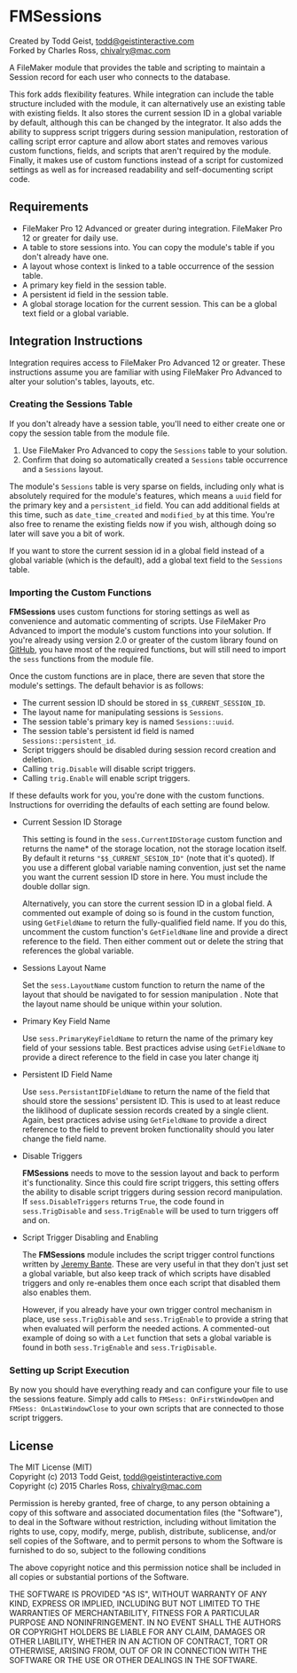 FMSessions
==========

Created by Todd Geist, todd@geistinteractive.com  
Forked by Charles Ross, chivalry@mac.com

A FileMaker module that provides the table and scripting to maintain a Session record
for each user who connects to the database.

This fork adds flexibility features. While integration can include the table structure
included with the module, it can alternatively use an existing table with existing
fields. It also stores the current session ID in a global variable by default, although
this can be changed by the integrator. It also adds the ability to suppress script
triggers during session manipulation, restoration of calling script error capture and
allow abort states and removes various custom functions, fields, and scripts that aren't
required by the module. Finally, it makes use of custom functions instead of a script for
customized settings as well as for increased readability and self-documenting script code.

Requirements
------------

- FileMaker Pro 12 Advanced or greater during integration. FileMaker Pro 12 or greater
for daily use.
- A table to store sessions into. You can copy the module's table if you don't already
have one.
- A layout whose context is linked to a table occurrence of the session table.
- A primary key field in the session table.
- A persistent id field in the session table.
- A global storage location for the current session. This can be a global text field or a
global variable.

Integration Instructions
------------------------

Integration requires access to FileMaker Pro Advanced 12 or greater. These instructions
assume you are familiar with using FileMaker Pro Advanced to alter your solution's
tables, layouts, etc.

### Creating the Sessions Table

If you don't already have a session table, you'll need to either create one or copy the
session table from the module file.

1. Use FileMaker Pro Advanced to copy the `Sessions` table to your solution.
2. Confirm that doing so automatically created a `Sessions` table occurrence and a
`Sessions` layout.

The module's `Sessions` table is very sparse on fields, including only what is absolutely
required for the module's features, which means a `uuid` field for the primary key and a
`persistent_id` field. You can add additional fields at this time, such as
`date_time_created` and `modified_by` at this time. You're also free to rename the
existing fields now if you wish, although doing so later will save you a bit of work.

If you want to store the current session id in a global field instead of a global
variable (which is the default), add a global text field to the `Sessions` table.

### Importing the Custom Functions

**FMSessions** uses custom functions for storing settings as well as convenience and
automatic commenting of scripts. Use FileMaker Pro Advanced to import the module's custom
functions into your solution. If you're already using version 2.0 or greater of the
custom library found on
[GitHub](https://github.com/chivalry/filemaker-custom-functions/archive/2.0.1.zip), you
have most of the required functions, but will still need to import the `sess` functions
from the module file.

Once the custom functions are in place, there are seven that store the module's settings.
The default behavior is as follows:

- The current session ID should be stored in `$$_CURRENT_SESSION_ID`.
- The layout name for manipulating sessions is `Sessions`.
- The session table's primary key is named `Sessions::uuid`.
- The session table's persistent id field is named `Sessions::persistent_id`.
- Script triggers should be disabled during session record creation and deletion.
- Calling `trig.Disable` will disable script triggers.
- Calling `trig.Enable` will enable script triggers.

If these defaults work for you, you're done with the custom functions. Instructions for
overriding the defaults of each setting are found below.

- Current Session ID Storage

    This setting is found in the `sess.CurrentIDStorage` custom function and returns the 
name* of the storage location, not the storage location itself. By default it returns
`"$$_CURRENT_SESION_ID"` (note that it's quoted). If you use a different global variable
naming convention, just set the name you want the current session ID store in here. You
must include the double dollar sign.

    Alternatively, you can store the current session ID in a global field. A commented
out example of doing so is found in the custom function, using `GetFieldName` to return
the fully-qualified field name. If you do this, uncomment the custom function's
`GetFieldName` line and provide a direct reference to the field. Then either comment out
or delete the string that references the global variable.

- Sessions Layout Name

    Set the `sess.LayoutName` custom function to return the name of the layout that
should be navigated to for session manipulation . Note that the layout name should be
unique within your solution.

- Primary Key Field Name

    Use `sess.PrimaryKeyFieldName` to return the name of the primary key field of your
sessions table. Best practices advise using `GetFieldName` to provide a direct reference
to the field in case you later change itj

- Persistent ID Field Name

    Use `sess.PersistantIDFieldName` to return the name of the field that should store
the sessions' persistent ID. This is used to at least reduce the liklihood of duplicate
session records created by a single client. Again, best practices advise using
`GetFieldName` to provide a direct reference to the field to prevent broken functionality
should you later change the field name.

- Disable Triggers

    **FMSessions** needs to move to the session layout and back to perform it's
functionality. Since this could fire script triggers, this setting offers the ability to
disable script triggers during session record manipulation. If `sess.DisableTriggers`
returns `True`, the code found in `sess.TrigDisable` and `sess.TrigEnable` will be used
to turn triggers off and on.

- Script Trigger Disabling and Enabling

    The **FMSessions** module includes the script trigger control functions written by
[Jeremy Bante](https://twitter.com/jbante). These are very useful in that they don't just
set a global variable, but also keep track of which scripts have disabled triggers and
only re-enables them once each script that disabled them also enables them.

    However, if you already have your own trigger control mechanism in place, use
`sess.TrigDisable` and `sess.TrigEnable` to provide a string that when evaluated will
perform the needed actions. A commented-out example of doing so with a `Let` function
that sets a global variable is found in both `sess.TrigEnable` and `sess.TrigDisable`.

### Setting up Script Execution

By now you should have everything ready and can configure your file to use the sessions
feature. Simply add calls to `FMSess: OnFirstWindowOpen` and `FMSess: OnLastWindowClose`
to your own scripts that are connected to those script triggers.

License
-------
The MIT License (MIT)  
Copyright (c) 2013 Todd Geist, todd@geistinteractive.com  
Copyright (c) 2015 Charles Ross, chivalry@mac.com

Permission is hereby granted, free of charge, to any person obtaining a copy of this
software and associated documentation files (the "Software"), to deal in the Software
without restriction, including without limitation the rights to use, copy, modify, merge,
publish, distribute, sublicense, and/or sell copies of the Software, and to permit
persons to whom the Software is furnished to do so, subject to the following conditions

The above copyright notice and this permission notice shall be included in all copies or
substantial portions of the Software.

THE SOFTWARE IS PROVIDED "AS IS", WITHOUT WARRANTY OF ANY KIND, EXPRESS OR IMPLIED,
INCLUDING BUT NOT LIMITED TO THE WARRANTIES OF MERCHANTABILITY, FITNESS FOR A
PARTICULAR PURPOSE AND NONINFRINGEMENT. IN NO EVENT SHALL THE AUTHORS OR COPYRIGHT
HOLDERS BE LIABLE FOR ANY CLAIM, DAMAGES OR OTHER LIABILITY, WHETHER IN AN ACTION
OF CONTRACT, TORT OR OTHERWISE, ARISING FROM, OUT OF OR IN CONNECTION WITH THE
SOFTWARE OR THE USE OR OTHER DEALINGS IN THE SOFTWARE.
